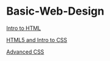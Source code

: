 # Basic-Web-Design

<a href="Intro_to_HTML/index.html" target="_blank">Intro to HTML</a>

<a href="HTML5_Intro_to_css/HTML5_Intro_to_css/index.html" target="_blank">HTML5 and Intro to CSS</a>

<a href="adv_css/index.html" target="_blank">Advanced CSS</a>